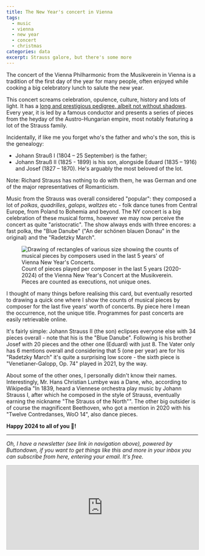 ```yaml
---
title: The New Year's concert in Vienna
tags:
  - music
  - vienna
  - new year
  - concert
  - christmas
categories: data
excerpt: Strauss galore, but there's some more
---
```


The concert of the Vienna Philharmonic from the Musikverein in Vienna is a tradition of the first day of the year for many people, often enjoyed while cooking a big celebratory lunch to salute the new year.

This concert screams celebration, opulence, culture, history and lots of light. It has a [long and prestigious pedigree, albeit not without shadows](https://www.wienerphilharmoniker.at/en/newyearsconcert/tradition-and-history). Every year, it is led by a famous conductor and presents a series of pieces from the heyday of the Austro-Hungarian empire, most notably featuring a lot of the Strauss family.

Incidentally, if like me you forget who's the father and who's the son, this is the genealogy:
* Johann Strauß I (1804 – 25 September) is the father;
* Johann Strauß II (1825 - 1899) is his son, alongside Eduard (1835 – 1916) and Josef (1827 – 1870). He's arguably the most beloved of the lot.

Note: Richard Strauss has nothing to do with them, he was German and one of the major representatives of Romanticism.

Music from the Strauss was overall considered "popular": they composed a lot of *polkas*, *quadrilles*, *galops*, *waltzes* etc - folk dance tunes from Central Europe, from Poland to Bohemia and beyond. The NY concert is a big celebration of these musical forms, however we may now perceive the concert as quite "aristocratic". The show always ends with three encores: a fast polka, the "Blue Danube" ("An der schönen blauen Donau" in the original) and the "Radetzky March". 


<figure class="responsive">
  <img src="{{ site.url }}{{site.posts_images_path}}vienna-ny-concert.jpg" alt="Drawing of rectangles of various size showing the counts of musical pieces by composers used in the last 5 years' of Vienna New Year's Concerts.">
  <figcaption>Count of pieces played per composer in the last 5 years (2020-2024) of the Vienna New Year's Concert at the Musikverein. Pieces are counted as executions, not unique ones.</figcaption>
</figure>

I thought of many things before realising this card, but eventually resorted to drawing a quick one where I show the counts of musical pieces by composer for the last five years' worth of concerts. By piece here I mean the occurrence, not the unique title. Programmes for past concerts are easily retrievable online.

It's fairly simple: Johann Strauss II (the son) eclipses everyone else with 34 pieces overall - note that his is the "Blue Danube". Following is his brother Josef with 20 pieces and the other one (Eduard) with just 8. The Vater only has 6 mentions overall and considering that 5 (one per year) are for his "Radetzky March" it's quite a surprising low score - the sixth piece is "Venetianer-Galopp, Op. 74" played in 2021, by the way.

About some of the other ones, I personally didn't know their names. Interestingly, Mr. Hans Christian Lumbye was a Dane, who, according to Wikipedia "In 1839, heard a Viennese orchestra play music by Johann Strauss I, after which he composed in the style of Strauss, eventually earning the nickname "The Strauss of the North"". The other big outsider is of course the magnificent Beethoven, who got a mention in 2020 with his "Twelve Contredanses, WoO 14", also dance pieces.

**Happy 2024 to all of you 🎉!**

---

*Oh, I have a newsletter (see link in navigation above), powered by Buttondown, if you want to get things like this and more in your inbox you can subscribe from here, entering your email. It's free.*

<iframe
scrolling="no"
style="width:100%!important;height:220px;border:1px #ccc solid !important"
src="https://buttondown.email/martinapugliese?as_embed=true"
></iframe><br /><br />